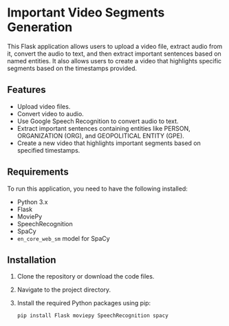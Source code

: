 # Important Video Segments Generation

This Flask application allows users to upload a video file, extract audio from it, convert the audio to text, and then extract important sentences based on named entities. It also allows users to create a video that highlights specific segments based on the timestamps provided.

## Features

- Upload video files.
- Convert video to audio.
- Use Google Speech Recognition to convert audio to text.
- Extract important sentences containing entities like PERSON, ORGANIZATION (ORG), and GEOPOLITICAL ENTITY (GPE).
- Create a new video that highlights important segments based on specified timestamps.

## Requirements

To run this application, you need to have the following installed:

- Python 3.x
- Flask
- MoviePy
- SpeechRecognition
- SpaCy
- `en_core_web_sm` model for SpaCy

## Installation

1. Clone the repository or download the code files.
2. Navigate to the project directory.
3. Install the required Python packages using pip:

   ```bash
   pip install Flask moviepy SpeechRecognition spacy
